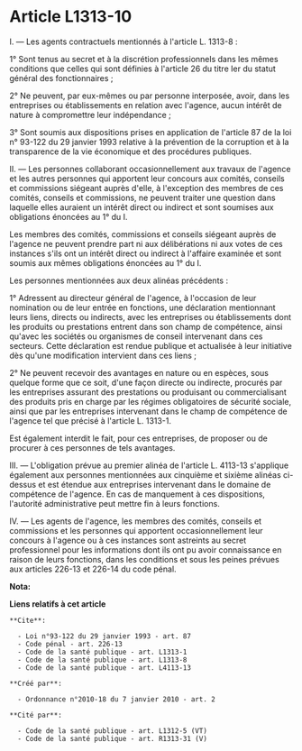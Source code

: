 # Article L1313-10

I. ― Les agents contractuels mentionnés à l'article L. 1313-8 : 

1° Sont tenus au secret et à la discrétion professionnels dans les mêmes conditions que celles qui sont définies à l'article
26 du titre Ier du statut général des fonctionnaires ; 

2° Ne peuvent, par eux-mêmes ou par personne interposée, avoir, dans les entreprises ou établissements en relation avec
l'agence, aucun intérêt de nature à compromettre leur indépendance ; 

3° Sont soumis aux dispositions prises en application de l'article 87 de la loi n° 93-122 du 29 janvier 1993 relative à la
prévention de la corruption et à la transparence de la vie économique et des procédures publiques. 

II. ― Les personnes collaborant occasionnellement aux travaux de l'agence et les autres personnes qui apportent leur concours
aux comités, conseils et commissions siégeant auprès d'elle, à l'exception des membres de ces comités, conseils et
commissions, ne peuvent traiter une question dans laquelle elles auraient un intérêt direct ou indirect et sont soumises aux
obligations énoncées au 1° du I. 

Les membres des comités, commissions et conseils siégeant auprès de l'agence ne peuvent prendre part ni aux délibérations ni
aux votes de ces instances s'ils ont un intérêt direct ou indirect à l'affaire examinée et sont soumis aux mêmes obligations
énoncées au 1° du I. 

Les personnes mentionnées aux deux alinéas précédents : 

1° Adressent au directeur général de l'agence, à l'occasion de leur nomination ou de leur entrée en fonctions, une
déclaration mentionnant leurs liens, directs ou indirects, avec les entreprises ou établissements dont les produits ou
prestations entrent dans son champ de compétence, ainsi qu'avec les sociétés ou organismes de conseil intervenant dans ces
secteurs. Cette déclaration est rendue publique et actualisée à leur initiative dès qu'une modification intervient dans ces
liens ; 

2° Ne peuvent recevoir des avantages en nature ou en espèces, sous quelque forme que ce soit, d'une façon directe ou
indirecte, procurés par les entreprises assurant des prestations ou produisant ou commercialisant des produits pris en charge
par les régimes obligatoires de sécurité sociale, ainsi que par les entreprises intervenant dans le champ de compétence de
l'agence tel que précisé à l'article L. 1313-1. 

Est également interdit le fait, pour ces entreprises, de proposer ou de procurer à ces personnes de tels avantages. 

III. ― L'obligation prévue au premier alinéa de l'article L. 4113-13 s'applique également aux personnes mentionnées aux
cinquième et sixième alinéas ci-dessus et est étendue aux entreprises intervenant dans le domaine de compétence de l'agence.
En cas de manquement à ces dispositions, l'autorité administrative peut mettre fin à leurs fonctions. 

IV. ― Les agents de l'agence, les membres des comités, conseils et commissions et les personnes qui apportent
occasionnellement leur concours à l'agence ou à ces instances sont astreints au secret professionnel pour les informations
dont ils ont pu avoir connaissance en raison de leurs fonctions, dans les conditions et sous les peines prévues aux articles
226-13 et 226-14 du code pénal.

**Nota:**



**Liens relatifs à cet article**

	**Cite**:

	  - Loi n°93-122 du 29 janvier 1993 - art. 87
	  - Code pénal - art. 226-13
	  - Code de la santé publique - art. L1313-1
	  - Code de la santé publique - art. L1313-8
	  - Code de la santé publique - art. L4113-13

	**Créé par**:

	  - Ordonnance n°2010-18 du 7 janvier 2010 - art. 2

	**Cité par**:

	  - Code de la santé publique - art. L1312-5 (VT)
	  - Code de la santé publique - art. R1313-31 (V)
